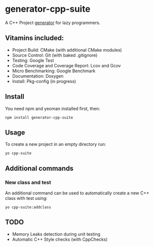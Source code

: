 # generator-cpp-suite

A C++ Project [generator](http://yeoman.io) for lazy programmers.

## Vitamins included: 

* Project Build: CMake (with additional CMake modules)
* Source Control: Git (with baked .gitignore) 
* Testing: Google Test
* Code Coverage and Coverage Report: Lcov and Gcov
* Micro Benchmarking: Google Benchmark
* Documentation: Doxygen
* Install: Pkg-config (in progress)

## Install
You need npm and yeoman installed first, then:

    npm install generator-cpp-suite

## Usage
To create a new project in an empty directory run:

    yo cpp-suite

## Additional commands
### New class and test
An additional command can be used to automatically create a new C++ class 
with test using:

    yo cpp-suite:addclass

## TODO

* Memory Leaks detection during unit testing
* Automatic C++ Style checks (with CppChecks)
